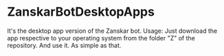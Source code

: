 # ZanskarBotDesktopApps 

It's the desktop app version of the Zanskar bot. 
Usage:
Just download the app respective to your operating system from the folder "Z" of the repository.
And use it.
As simple as that.
